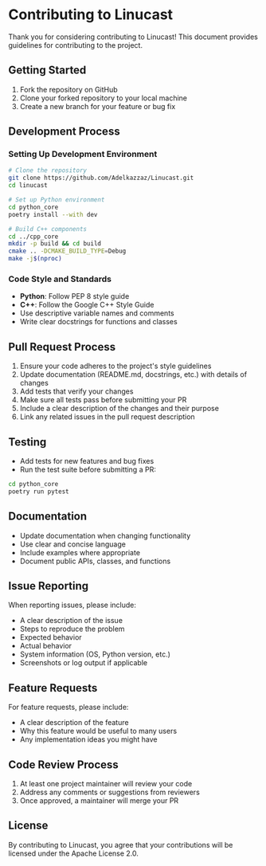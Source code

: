 # Contributing to Linucast

Thank you for considering contributing to Linucast! This document provides guidelines for contributing to the project.

## Getting Started

1. Fork the repository on GitHub
2. Clone your forked repository to your local machine
3. Create a new branch for your feature or bug fix

## Development Process

### Setting Up Development Environment

```bash
# Clone the repository
git clone https://github.com/Adelkazzaz/Linucast.git
cd linucast

# Set up Python environment
cd python_core
poetry install --with dev

# Build C++ components
cd ../cpp_core
mkdir -p build && cd build
cmake .. -DCMAKE_BUILD_TYPE=Debug
make -j$(nproc)
```

### Code Style and Standards

- **Python**: Follow PEP 8 style guide
- **C++**: Follow the Google C++ Style Guide
- Use descriptive variable names and comments
- Write clear docstrings for functions and classes

## Pull Request Process

1. Ensure your code adheres to the project's style guidelines
2. Update documentation (README.md, docstrings, etc.) with details of changes
3. Add tests that verify your changes
4. Make sure all tests pass before submitting your PR
5. Include a clear description of the changes and their purpose
6. Link any related issues in the pull request description

## Testing

- Add tests for new features and bug fixes
- Run the test suite before submitting a PR:

```bash
cd python_core
poetry run pytest
```

## Documentation

- Update documentation when changing functionality
- Use clear and concise language
- Include examples where appropriate
- Document public APIs, classes, and functions

## Issue Reporting

When reporting issues, please include:

- A clear description of the issue
- Steps to reproduce the problem
- Expected behavior
- Actual behavior
- System information (OS, Python version, etc.)
- Screenshots or log output if applicable

## Feature Requests

For feature requests, please include:

- A clear description of the feature
- Why this feature would be useful to many users
- Any implementation ideas you might have

## Code Review Process

1. At least one project maintainer will review your code
2. Address any comments or suggestions from reviewers
3. Once approved, a maintainer will merge your PR

## License

By contributing to Linucast, you agree that your contributions will be licensed under the Apache License 2.0.

